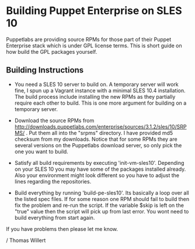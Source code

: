 # Building Puppet Enterprise on SLES 10

Puppetlabs are providing source RPMs for those part of their Puppet Enterprise stack which is under GPL license terms. This is short guide on how build the GPL packages yourself.

## Building Instructions

* You need a SLES 10 server to build on. A temporary server will work fine, I spun up a Vagrant instance with a minimal SLES 10.4 installation. The build process include installing the new RPMs as they partially require each other to build. This is one more argument for building on a temporary server.

* Download the source RPMs from http://downloads.puppetlabs.com/enterprise/sources/3.1.2/sles/10/SRPMS/ . Put them all into the "srpms" directory. I have provided md5 checksum from my downloads. Notice that for some RPMs they are several versions on the Puppetlabs download server, so only pick the one you want to build.

* Satisfy all build requirements by executing 'init-vm-sles10'. Depending on your SLES 10 you may have some of the packages installed already. Also your environment might look different so you have to adjust the lines regarding the repositories.

* Build everything by running 'build-pe-sles10'. Its basically a loop over all the listed spec files. If for some reason one RPM should fail to build then fix the problem and re-run the script. If the variable $skip is left on the "true" value then the script will pick up from last error. You wont need to build everything from start again.

If you have problems then please let me know.

/ Thomas Willert

